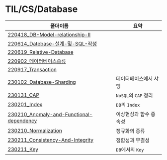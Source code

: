 # TIL/CS/Database

| 폴더이름                                                                                                                                          | 요약                |
| --------------------------------------------------------------------------------------------------------------------------------------------- | ----------------- |
| [220418_DB-Model-relationship-II](https://github.com/seho27060/TIL/tree/master/CS/DataBase/220418_DB-Model-relationship-II)                   |                   |
| [220614_Datebase-설계-및-SQL-작성](https://github.com/seho27060/TIL/tree/master/CS/DataBase/220614_Datebase-설계-및-SQL-작성)                           |                   |
| [220619_Relative-Database](https://github.com/seho27060/TIL/tree/master/CS/DataBase/220619_Relative-Database)                                 |                   |
| [220902_데이터베이스종류](https://github.com/seho27060/TIL/tree/master/CS/DataBase/220902_데이터베이스종류)                                                   |                   |
| [220917_Transaction](https://github.com/seho27060/TIL/tree/master/CS/DataBase/220917_Transaction)                                             |                   |
| [230102_Database-Sharding](https://github.com/seho27060/TIL/tree/master/CS/DataBase/230102_Database-Sharding)                                 | 데이터베이스에서 샤딩       |
| [230131_CAP](https://github.com/seho27060/TIL/tree/master/CS/DataBase/230131_CAP)                                                             | `NoSQL`의 `CAP` 정리 |
| [230201_Index](https://github.com/seho27060/TIL/tree/master/CS/DataBase/230201_Index)                                                         | `DB`의 `Index`     |
| [230210_Anomaly-and-Functional-dependency](https://github.com/seho27060/TIL/tree/master/CS/DataBase/230210_Anomaly-and-Functional-dependency) | 이상현상과 함수 종속성      |
| [230210_Normalization](https://github.com/seho27060/TIL/tree/master/CS/DataBase/230210_Normalization)                                         | 정규화의 종류           |
| [230211_Consistency-And-Integrity](https://github.com/seho27060/TIL/tree/master/CS/DataBase/230211_Consistency-And-Integrity)                 | 정합성과 무결성          |
| [230211_Key](https://github.com/seho27060/TIL/tree/master/CS/DataBase/230211_Key)                                                             | `DB`에서의 `Key`     |
